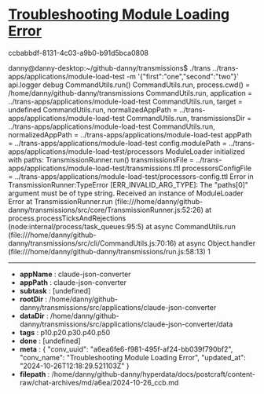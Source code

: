 # [Troubleshooting Module Loading Error](https://claude.ai/chat/a6ea6fe6-f981-495f-af24-bb039f790bf2)

ccbabbdf-8131-4c03-a9b0-b91d5bca0808

danny@danny-desktop:~/github-danny/transmissions$ ./trans ../trans-apps/applications/module-load-test -m '{"first":"one","second":"two"}'
 api.logger debug
CommandUtils.run()
CommandUtils.run, process.cwd() = /home/danny/github-danny/transmissions
CommandUtils.run, application = ../trans-apps/applications/module-load-test
CommandUtils.run, target = undefined
CommandUtils.run, normalizedAppPath = ../trans-apps/applications/module-load-test
CommandUtils.run, transmissionsDir = ../trans-apps/applications/module-load-test
CommandUtils.run,  normalizedAppPath = ../trans-apps/applications/module-load-test
appPath = ../trans-apps/applications/module-load-test
config.modulePath = ../trans-apps/applications/module-load-test/processors
ModuleLoader initialized with paths:
TransmissionRunner.run()
transmissionsFile = ../trans-apps/applications/module-load-test/transmissions.ttl
processorsConfigFile = ../trans-apps/applications/module-load-test/processors-config.ttl
Error in TransmissionRunner:TypeError [ERR_INVALID_ARG_TYPE]: The "paths[0]" argument must be of type string. Received an instance of ModuleLoader
Error
    at TransmissionRunner.run (file:///home/danny/github-danny/transmissions/src/core/TransmissionRunner.js:52:26)
    at process.processTicksAndRejections (node:internal/process/task_queues:95:5)
    at async CommandUtils.run (file:///home/danny/github-danny/transmissions/src/cli/CommandUtils.js:70:16)
    at async Object.handler (file:///home/danny/github-danny/transmissions/run.js:58:13)
1

---

* **appName** : claude-json-converter
* **appPath** : claude-json-converter
* **subtask** : [undefined]
* **rootDir** : /home/danny/github-danny/transmissions/src/applications/claude-json-converter
* **dataDir** : /home/danny/github-danny/transmissions/src/applications/claude-json-converter/data
* **tags** : p10.p20.p30.p40.p50
* **done** : [undefined]
* **meta** : {
  "conv_uuid": "a6ea6fe6-f981-495f-af24-bb039f790bf2",
  "conv_name": "Troubleshooting Module Loading Error",
  "updated_at": "2024-10-26T12:18:29.521103Z"
}
* **filepath** : /home/danny/github-danny/hyperdata/docs/postcraft/content-raw/chat-archives/md/a6ea/2024-10-26_ccb.md